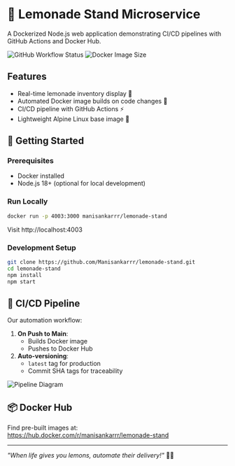 # 🍋 Lemonade Stand Microservice

A Dockerized Node.js web application demonstrating CI/CD pipelines with GitHub Actions and Docker Hub.

![GitHub Workflow Status](https://img.shields.io/github/actions/workflow/status/Manisankarrr/lemonade-stand/deploy.yml?label=Production%20Build)
![Docker Image Size](https://img.shields.io/docker/image-size/manisankarrr/lemonade-stand/latest)

## Features
- Real-time lemonade inventory display 🍋
- Automated Docker image builds on code changes 🤖
- CI/CD pipeline with GitHub Actions ⚡
- Lightweight Alpine Linux base image 🐳

## 🚀 Getting Started

### Prerequisites
- Docker installed
- Node.js 18+ (optional for local development)

### Run Locally
```bash
docker run -p 4003:3000 manisankarrr/lemonade-stand
```
Visit http://localhost:4003

### Development Setup
```bash
git clone https://github.com/Manisankarrr/lemonade-stand.git
cd lemonade-stand
npm install
npm start
```

## 🔧 CI/CD Pipeline
Our automation workflow:
1. **On Push to Main**: 
   - Builds Docker image
   - Pushes to Docker Hub
2. **Auto-versioning**: 
   - `latest` tag for production
   - Commit SHA tags for traceability

![Pipeline Diagram](https://i.imgur.com/5wC9xGk.png)

## 📦 Docker Hub
Find pre-built images at:  
https://hub.docker.com/r/manisankarrr/lemonade-stand


---

*"When life gives you lemons, automate their delivery!"* 🚚💨